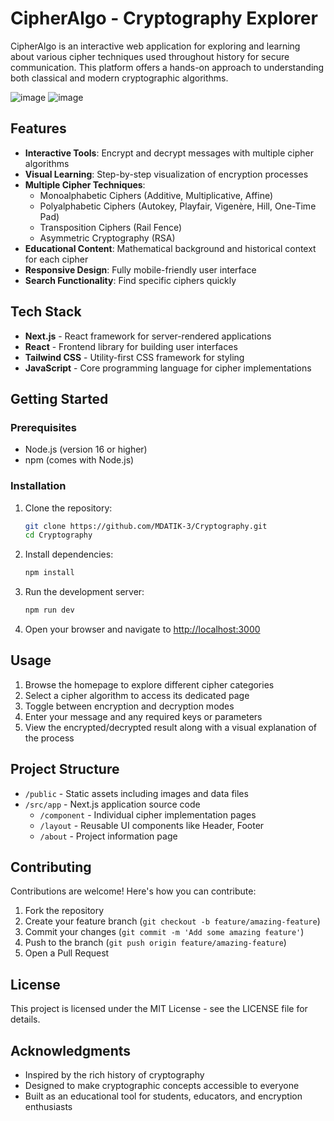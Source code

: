 
# CipherAlgo - Cryptography Explorer

CipherAlgo is an interactive web application for exploring and learning about various cipher techniques used throughout history for secure communication. This platform offers a hands-on approach to understanding both classical and modern cryptographic algorithms.

![image](https://github.com/user-attachments/assets/b4be4c84-5e71-4f64-963d-98610ec99763)
![image](https://github.com/user-attachments/assets/8bdda0b0-d386-489b-ad78-cc8d7bad4e4b)



## Features

- **Interactive Tools**: Encrypt and decrypt messages with multiple cipher algorithms
- **Visual Learning**: Step-by-step visualization of encryption processes
- **Multiple Cipher Techniques**:
  - Monoalphabetic Ciphers (Additive, Multiplicative, Affine)
  - Polyalphabetic Ciphers (Autokey, Playfair, Vigenère, Hill, One-Time Pad)
  - Transposition Ciphers (Rail Fence)
  - Asymmetric Cryptography (RSA)
- **Educational Content**: Mathematical background and historical context for each cipher
- **Responsive Design**: Fully mobile-friendly user interface
- **Search Functionality**: Find specific ciphers quickly

## Tech Stack

- **Next.js** - React framework for server-rendered applications
- **React** - Frontend library for building user interfaces
- **Tailwind CSS** - Utility-first CSS framework for styling
- **JavaScript** - Core programming language for cipher implementations

## Getting Started

### Prerequisites

- Node.js (version 16 or higher)
- npm (comes with Node.js)

### Installation

1. Clone the repository:
   ```sh
   git clone https://github.com/MDATIK-3/Cryptography.git
   cd Cryptography
   ```

2. Install dependencies:
   ```sh
   npm install
   ```

3. Run the development server:
   ```sh
   npm run dev
   ```

4. Open your browser and navigate to [http://localhost:3000](http://localhost:3000)

## Usage

1. Browse the homepage to explore different cipher categories
2. Select a cipher algorithm to access its dedicated page
3. Toggle between encryption and decryption modes
4. Enter your message and any required keys or parameters
5. View the encrypted/decrypted result along with a visual explanation of the process

## Project Structure

- `/public` - Static assets including images and data files
- `/src/app` - Next.js application source code
  - `/component` - Individual cipher implementation pages
  - `/layout` - Reusable UI components like Header, Footer
  - `/about` - Project information page

## Contributing

Contributions are welcome! Here's how you can contribute:

1. Fork the repository
2. Create your feature branch (`git checkout -b feature/amazing-feature`)
3. Commit your changes (`git commit -m 'Add some amazing feature'`)
4. Push to the branch (`git push origin feature/amazing-feature`)
5. Open a Pull Request

## License

This project is licensed under the MIT License - see the LICENSE file for details.

## Acknowledgments

- Inspired by the rich history of cryptography
- Designed to make cryptographic concepts accessible to everyone
- Built as an educational tool for students, educators, and encryption enthusiasts
